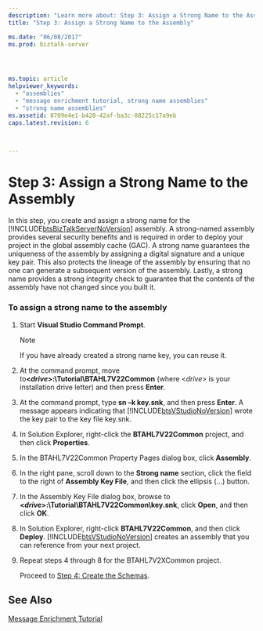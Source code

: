 ```yaml
---
description: "Learn more about: Step 3: Assign a Strong Name to the Assembly"
title: "Step 3: Assign a Strong Name to the Assembly"

ms.date: "06/08/2017"
ms.prod: biztalk-server




ms.topic: article
helpviewer_keywords: 
  - "assemblies"
  - "message enrichment tutorial, strong name assemblies"
  - "strong name assemblies"
ms.assetid: 8709e4e1-b428-42af-ba3c-08225c17a9eb
caps.latest.revision: 6



---
```

# Step 3: Assign a Strong Name to the Assembly
In this step, you create and assign a strong name for the [!INCLUDE[btsBizTalkServerNoVersion](../../includes/btsbiztalkservernoversion-md.md)] assembly. A strong-named assembly provides several security benefits and is required in order to deploy your project in the global assembly cache (GAC). A strong name guarantees the uniqueness of the assembly by assigning a digital signature and a unique key pair. This also protects the lineage of the assembly by ensuring that no one can generate a subsequent version of the assembly. Lastly, a strong name provides a strong integrity check to guarantee that the contents of the assembly have not changed since you built it.  
  
### To assign a strong name to the assembly  
  
1. Start **Visual Studio Command Prompt**.  
  
   > [!NOTE]
   >  If you have already created a strong name key, you can reuse it.  
  
2. At the command prompt, move to<strong>\<*drive*\>:\Tutorial\BTAHL7V22Common</strong> (where \<*drive*\> is your installation drive letter) and then press **Enter**.  
  
3. At the command prompt, type **sn –k key.snk**, and then press **Enter**. A message appears indicating that [!INCLUDE[btsVStudioNoVersion](../../includes/btsvstudionoversion-md.md)] wrote the key pair to the key file key.snk.  
  
4. In Solution Explorer, right-click the **BTAHL7V22Common** project, and then click **Properties**.  
  
5. In the BTAHL7V22Common Property Pages dialog box, click **Assembly**.  
  
6. In the right pane, scroll down to the **Strong name** section, click the field to the right of **Assembly Key File**, and then click the ellipsis (…) button.  
  
7. In the Assembly Key File dialog box, browse to **\<*drive*\>:\Tutorial\BTAHL7V22Common\key.snk**, click **Open**, and then click **OK**.  
  
8. In Solution Explorer, right-click **BTAHL7V22Common**, and then click **Deploy**. [!INCLUDE[btsVStudioNoVersion](../../includes/btsvstudionoversion-md.md)] creates an assembly that you can reference from your next project.  
  
9. Repeat steps 4 through 8 for the BTAHL7V2XCommon project.  
  
   Proceed to [Step 4: Create the Schemas](../../adapters-and-accelerators/accelerator-hl7/step-4-create-the-schemas.md).  
  
## See Also  
 [Message Enrichment Tutorial](../../adapters-and-accelerators/accelerator-hl7/message-enrichment-tutorial.md)

